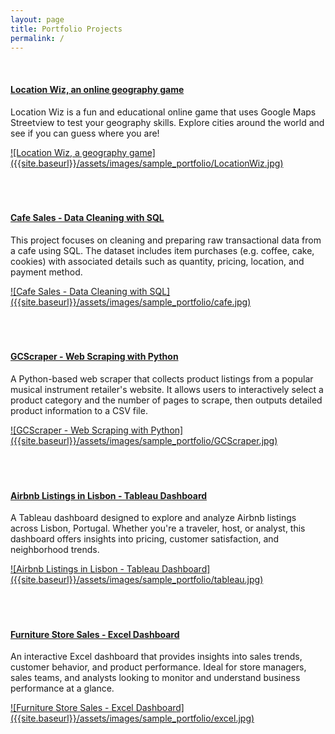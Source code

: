 ```yaml
---
layout: page
title: Portfolio Projects
permalink: /
---
```


<br>

#### [Location Wiz, an online geography game](https://locationwiz.justinfernando.org)

Location Wiz is a fun and educational online game that uses Google Maps Streetview to test your geography skills. Explore cities around the world and see if you can guess where you are!

<a href="https://locationwiz.justinfernando.org">
![Location Wiz, a geography game]({{site.baseurl}}/assets/images/sample_portfolio/LocationWiz.jpg)
</a>
<br><br><br><br>

#### [Cafe Sales - Data Cleaning with SQL](/assets/docs/CafeSales_DataCleaning.sql)

This project focuses on cleaning and preparing raw transactional data from a cafe using SQL. The dataset includes item purchases (e.g. coffee, cake, cookies) with associated details such as quantity, pricing, location, and payment method.

<a href="/assets/docs/CafeSales_DataCleaning.sql">
![Cafe Sales - Data Cleaning with SQL]({{site.baseurl}}/assets/images/sample_portfolio/cafe.jpg)
</a>
<br><br><br><br>

#### [GCScraper - Web Scraping with Python](https://github.com/jfernando-work/GCScraper)

A Python-based web scraper that collects product listings from a popular musical instrument retailer's website. It allows users to interactively select a product category and the number of pages to scrape, then outputs detailed product information to a CSV file.

<a href="https://github.com/jfernando-work/GCScraper">
![GCScraper - Web Scraping with Python]({{site.baseurl}}/assets/images/sample_portfolio/GCScraper.jpg)
</a>
<br><br><br><br>

#### [Airbnb Listings in Lisbon - Tableau Dashboard](/assets/docs/LisbonAirbnbListings_FINAL.twbx)

A Tableau dashboard designed to explore and analyze Airbnb listings across Lisbon, Portugal. Whether you're a traveler, host, or analyst, this dashboard offers insights into pricing, customer satisfaction, and neighborhood trends.

<a href="/assets/docs/LisbonAirbnbListings_FINAL.twbx">
![Airbnb Listings in Lisbon - Tableau Dashboard]({{site.baseurl}}/assets/images/sample_portfolio/tableau.jpg)
</a>
<br><br><br><br>

#### [Furniture Store Sales - Excel Dashboard](/assets/docs/FurnitureSales_Dashboard.xlsx)

An interactive Excel dashboard that provides insights into sales trends, customer behavior, and product performance. Ideal for store managers, sales teams, and analysts looking to monitor and understand business performance at a glance.

<a href="/assets/docs/FurnitureSales_Dashboard.xlsx">
    ![Furniture Store Sales - Excel Dashboard]({{site.baseurl}}/assets/images/sample_portfolio/excel.jpg)
</a>
